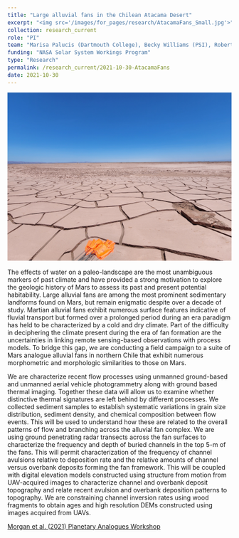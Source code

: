 ```yaml
---
title: "Large alluvial fans in the Chilean Atacama Desert"
excerpt: "<img src='/images/for_pages/research/AtacamaFans_Small.jpg'>"
collection: research_current
role: "PI"
team: "Marisa Palucis (Dartmouth College), Becky Williams (PSI), Robert Craddock (Smithsonian)"
funding: "NASA Solar System Workings Program"
type: "Research"
permalink: /research_current/2021-10-30-AtacamaFans
date: 2021-10-30
---
```


<img src='/images/for_pages/research/AtacamaFans.jpg'>

The effects of water on a paleo-landscape are the most unambiguous markers of past climate and have provided a strong motivation to explore the geologic history of Mars to assess its past and present potential habitability. Large alluvial fans are among the most prominent sedimentary landforms found on Mars, but remain enigmatic despite over a decade of study. Martian alluvial fans exhibit numerous surface features indicative of fluvial transport but formed over a prolonged period during an era paradigm has held to be characterized by a cold and dry climate. Part of the difficulty in deciphering the climate present during the era of fan formation are the uncertainties in linking remote sensing-based observations with process models. To bridge this gap, we are conducting a field campaign to a suite of Mars analogue alluvial fans in northern Chile that exhibit numerous morphometric and morphologic similarities to those on Mars.

We are characterize recent flow processes using unmanned ground-based and unmanned aerial vehicle photogrammetry along with ground based thermal imaging. Together these data will allow us to examine whether distinctive thermal signatures are left behind by different processes. We collected sediment samples to establish systematic variations in grain size distribution, sediment density, and chemical composition between flow events. This will be used to understand how these are related to the overall patterns of flow and branching across the alluvial fan complex. We are using ground penetrating radar transects across the fan surfaces to characterize the frequency and depth of buried channels in the top 5-m of the fans. This will permit characterization of the frequency of channel avulsions relative to deposition rate and the relative amounts of channel versus overbank deposits forming the fan framework. This will be coupled with digital elevation models constructed using structure from motion from UAV-acquired images to characterize channel and overbank deposit topography and relate recent avulsion and overbank deposition patterns to topography. We are constraining channel inversion rates using wood fragments to obtain ages and high resolution DEMs constructed using images acquired from UAVs.

[Morgan et al. (2021) Planetary Analogues Workshop](https://www.hou.usra.edu/meetings/terrestrialanalogs2021/pdf/8073.pdf)